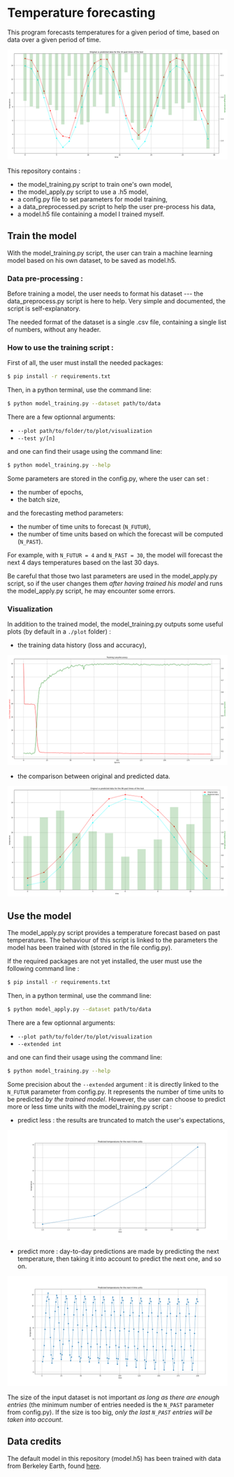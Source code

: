 # Temperature forecasting

This program forecasts temperatures for a given period of time, based on data over a given period of time.

![Output Example](https://raw.githubusercontent.com/artperrin/simple-temperature-forecasting/master/readme_figures/example.png)

This repository contains :
* the model_training.py script to train one's own model,
* the model_apply.py script to use a .h5 model,
* a config.py file to set parameters for model training,
* a data_preprocessed.py script to help the user pre-process his data,
* a model.h5 file containing a model I trained myself.

## Train the model

With the model_training.py script, the user can train a machine learning model based on his own dataset, to be saved as model.h5.

### Data pre-processing :
Before training a model, the user needs to format his dataset --- the data_preprocess.py script is here to help. Very simple and documented, the script is self-explanatory.

The needed format of the dataset is a single .csv file, containing a single list of numbers, without any header.

### How to use the training script :
First of all, the user must install the needed packages:
```sh
$ pip install -r requirements.txt   
```
Then, in a python terminal, use the command line:
```sh
$ python model_training.py --dataset path/to/data
```

There are a few optionnal arguments: 
* `--plot path/to/folder/to/plot/visualization`
* `--test y/[n]`

and one can find their usage using the command line:
```sh
$ python model_training.py --help
```
Some parameters are stored in the config.py, where the user can set :
* the number of epochs,
* the batch size,

and the forecasting method parameters:
* the number of time units to forecast (`N_FUTUR`),
* the number of time units based on which the forecast will be computed (`N_PAST`).

For example, with `N_FUTUR = 4` and `N_PAST = 30`, the model will forecast the next 4 days temperatures based on the last 30 days.

Be careful that those two last parameters are used in the model_apply.py script, so if the user changes them *after having trained his model* and runs the model_apply.py script, he may encounter some errors. 

### Visualization

In addition to the trained model, the model_training.py outputs some useful plots (by default in a `./plot` folder) :
* the training data history (loss and accuracy),

![output loss-accuracy](https://raw.githubusercontent.com/artperrin/simple-temperature-forecasting/master/readme_figures/ex_model_stat.png)

* the comparison between original and predicted data.

![output test plot](https://raw.githubusercontent.com/artperrin/simple-temperature-forecasting/master/readme_figures/ex_test_plot.png)


## Use the model

The model_apply.py script provides a temperature forecast based on past temperatures. The behaviour of this script is linked to the parameters the model has been trained with (stored in the file config.py).

If the required packages are not yet installed, the user must use the following command line :
```sh
$ pip install -r requirements.txt   
```
Then, in a python terminal, use the command line:
```sh
$ python model_apply.py --dataset path/to/data
```
There are a few optionnal arguments: 
* `--plot path/to/folder/to/plot/visualization`
* `--extended int`

and one can find their usage using the command line:
```sh
$ python model_training.py --help
```

Some precision about the `--extended` argument : it is directly linked to the `N_FUTUR` parameter from config.py. It represents the number of time units to be predicted *by the trained model*. However, the user can choose to predict more or less time units with the model_training.py script :
* predict less : the results are truncated to match the user's expectations,

![output less predicted](https://raw.githubusercontent.com/artperrin/simple-temperature-forecasting/master/readme_figures/example_less.png)

* predict more : day-to-day predictions are made by predicting the next temperature, then taking it into account to predict the next one, and so on.

![output less predicted](https://raw.githubusercontent.com/artperrin/simple-temperature-forecasting/master/readme_figures/example_more.png)

The size of the input dataset is not important *as long as there are enough entries* (the minimum number of entries needed is the `N_PAST` parameter from config.py). If the size is too big, *only the last `N_PAST` entries will be taken into account*.

## Data credits

The default model in this repository (model.h5) has been trained with data from Berkeley Earth, found [here](https://www.kaggle.com/berkeleyearth/climate-change-earth-surface-temperature-data).